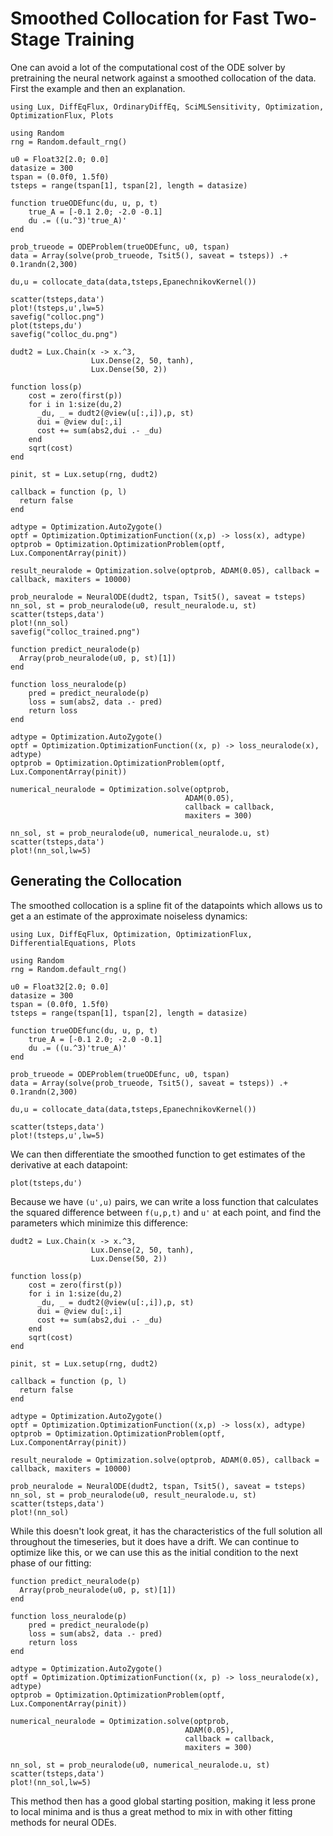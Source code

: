 # Smoothed Collocation for Fast Two-Stage Training

One can avoid a lot of the computational cost of the ODE solver by
pretraining the neural network against a smoothed collocation of the
data. First the example and then an explanation.

```@example collocation_cp
using Lux, DiffEqFlux, OrdinaryDiffEq, SciMLSensitivity, Optimization, OptimizationFlux, Plots

using Random
rng = Random.default_rng()

u0 = Float32[2.0; 0.0]
datasize = 300
tspan = (0.0f0, 1.5f0)
tsteps = range(tspan[1], tspan[2], length = datasize)

function trueODEfunc(du, u, p, t)
    true_A = [-0.1 2.0; -2.0 -0.1]
    du .= ((u.^3)'true_A)'
end

prob_trueode = ODEProblem(trueODEfunc, u0, tspan)
data = Array(solve(prob_trueode, Tsit5(), saveat = tsteps)) .+ 0.1randn(2,300)

du,u = collocate_data(data,tsteps,EpanechnikovKernel())

scatter(tsteps,data')
plot!(tsteps,u',lw=5)
savefig("colloc.png")
plot(tsteps,du')
savefig("colloc_du.png")

dudt2 = Lux.Chain(x -> x.^3,
                  Lux.Dense(2, 50, tanh),
                  Lux.Dense(50, 2))

function loss(p)
    cost = zero(first(p))
    for i in 1:size(du,2)
      _du, _ = dudt2(@view(u[:,i]),p, st)
      dui = @view du[:,i]
      cost += sum(abs2,dui .- _du)
    end
    sqrt(cost)
end

pinit, st = Lux.setup(rng, dudt2)

callback = function (p, l)
  return false
end

adtype = Optimization.AutoZygote()
optf = Optimization.OptimizationFunction((x,p) -> loss(x), adtype)
optprob = Optimization.OptimizationProblem(optf, Lux.ComponentArray(pinit))

result_neuralode = Optimization.solve(optprob, ADAM(0.05), callback = callback, maxiters = 10000)

prob_neuralode = NeuralODE(dudt2, tspan, Tsit5(), saveat = tsteps)
nn_sol, st = prob_neuralode(u0, result_neuralode.u, st)
scatter(tsteps,data')
plot!(nn_sol)
savefig("colloc_trained.png")

function predict_neuralode(p)
  Array(prob_neuralode(u0, p, st)[1])
end

function loss_neuralode(p)
    pred = predict_neuralode(p)
    loss = sum(abs2, data .- pred)
    return loss
end

adtype = Optimization.AutoZygote()
optf = Optimization.OptimizationFunction((x, p) -> loss_neuralode(x), adtype)
optprob = Optimization.OptimizationProblem(optf, Lux.ComponentArray(pinit))

numerical_neuralode = Optimization.solve(optprob,
                                       ADAM(0.05),
                                       callback = callback,
                                       maxiters = 300)

nn_sol, st = prob_neuralode(u0, numerical_neuralode.u, st)
scatter(tsteps,data')
plot!(nn_sol,lw=5)
```

## Generating the Collocation

The smoothed collocation is a spline fit of the datapoints which allows
us to get a an estimate of the approximate noiseless dynamics:

```@example collocation
using Lux, DiffEqFlux, Optimization, OptimizationFlux, DifferentialEquations, Plots

using Random
rng = Random.default_rng()

u0 = Float32[2.0; 0.0]
datasize = 300
tspan = (0.0f0, 1.5f0)
tsteps = range(tspan[1], tspan[2], length = datasize)

function trueODEfunc(du, u, p, t)
    true_A = [-0.1 2.0; -2.0 -0.1]
    du .= ((u.^3)'true_A)'
end

prob_trueode = ODEProblem(trueODEfunc, u0, tspan)
data = Array(solve(prob_trueode, Tsit5(), saveat = tsteps)) .+ 0.1randn(2,300)

du,u = collocate_data(data,tsteps,EpanechnikovKernel())

scatter(tsteps,data')
plot!(tsteps,u',lw=5)
```

We can then differentiate the smoothed function to get estimates of the
derivative at each datapoint:

```@example collocation
plot(tsteps,du')
```

Because we have `(u',u)` pairs, we can write a loss function that
calculates the squared difference between `f(u,p,t)` and `u'` at each
point, and find the parameters which minimize this difference:

```@example collocation
dudt2 = Lux.Chain(x -> x.^3,
                  Lux.Dense(2, 50, tanh),
                  Lux.Dense(50, 2))

function loss(p)
    cost = zero(first(p))
    for i in 1:size(du,2)
      _du, _ = dudt2(@view(u[:,i]),p, st)
      dui = @view du[:,i]
      cost += sum(abs2,dui .- _du)
    end
    sqrt(cost)
end

pinit, st = Lux.setup(rng, dudt2)

callback = function (p, l)
  return false
end

adtype = Optimization.AutoZygote()
optf = Optimization.OptimizationFunction((x,p) -> loss(x), adtype)
optprob = Optimization.OptimizationProblem(optf, Lux.ComponentArray(pinit))

result_neuralode = Optimization.solve(optprob, ADAM(0.05), callback = callback, maxiters = 10000)

prob_neuralode = NeuralODE(dudt2, tspan, Tsit5(), saveat = tsteps)
nn_sol, st = prob_neuralode(u0, result_neuralode.u, st)
scatter(tsteps,data')
plot!(nn_sol)
```

While this doesn't look great, it has the characteristics of the
full solution all throughout the timeseries, but it does have a drift.
We can continue to optimize like this, or we can use this as the
initial condition to the next phase of our fitting:

```@example collocation
function predict_neuralode(p)
  Array(prob_neuralode(u0, p, st)[1])
end

function loss_neuralode(p)
    pred = predict_neuralode(p)
    loss = sum(abs2, data .- pred)
    return loss
end

adtype = Optimization.AutoZygote()
optf = Optimization.OptimizationFunction((x, p) -> loss_neuralode(x), adtype)
optprob = Optimization.OptimizationProblem(optf, Lux.ComponentArray(pinit))

numerical_neuralode = Optimization.solve(optprob,
                                       ADAM(0.05),
                                       callback = callback,
                                       maxiters = 300)

nn_sol, st = prob_neuralode(u0, numerical_neuralode.u, st)
scatter(tsteps,data')
plot!(nn_sol,lw=5)
```

This method then has a good global starting position, making it less
prone to local minima and is thus a great method to mix in with other
fitting methods for neural ODEs.
